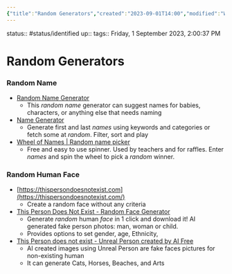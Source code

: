 ```yaml
---
{"title":"Random Generators","created":"2023-09-01T14:00","modified":"Wednesday, 6 September 2023, 6:58:23 PM","dg-publish":true,"dg-pinned":true,"permalink":"/00-09-metadata/07-resources/07-04-random-generators/","pinned":true,"dgPassFrontmatter":true,"updated":"Wednesday, 6 September 2023, 6:58:23 PM"}
---
```



status:: #status/identified 
up:: 
tags::
Friday, 1 September 2023, 2:00:37 PM
# Random Generators

### Random Name

- [Random Name Generator](https://www.behindthename.com/random/)
	- This _random name_ generator can suggest names for babies, characters, or anything else that needs naming
- [Name Generator](https://www.name-generator.org.uk/)
	- Generate first and last _names_ using keywords and categories or fetch some at _random_. Filter, sort and play
- [Wheel of Names | Random name picker](https://wheelofnames.com/)
	- Free and easy to use spinner. Used by teachers and for raffles. Enter _names_ and spin the wheel to pick a _random_ winner.

### Random Human Face

- [https://thispersondoesnotexist.com](https://thispersondoesnotexist.com/)
	- Create a random face without any criteria
- [This Person Does Not Exist - Random Face Generator](https://this-person-does-not-exist.com)
	- Generate _random_ human _face_ in 1 click and download it! AI generated fake person photos: man, woman or child.
	- Provides options to set gender, age, Ethnicity, 
- [This Person does not exist - Unreal Person created by AI Free](https://www.unrealperson.com/)
	- AI created images using Unreal Person are fake faces pictures for non-existing human
	- It can generate Cats, Horses, Beaches, and Arts
